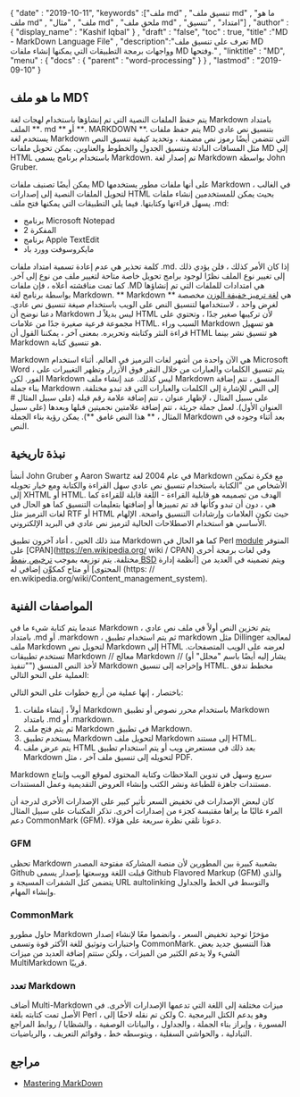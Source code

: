 {
  "date" : "2019-10-11",
  "keywords" :["ملف md" , "تنسيق ملف md" , "ما هو ملف md" , "ملف" , "مثال md" , "ملحق ملف md" , "امتداد" , "تنسيق"] ,
  "author" : {
    "display_name" : "Kashif Iqbal"
} ,
  "draft" : "false",
  "toc" : true,
  "title" :"MD - MarkDown Language File" ,
  "description":"تعرف على تنسيق ملف MD وواجهات برمجة التطبيقات التي يمكنها إنشاء ملفات MD وفتحها." ,
  "linktitle" : "MD",
  "menu" : {
    "docs" : {
      "parent" : "word-processing"
}
} ,
  "lastmod" : "2019-09-10"
}

## ما هو ملف MD؟

يتم حفظ الملفات النصية التي تم إنشاؤها باستخدام لهجات لغة Markdown بامتداد الملف **. md ** أو **. MARKDOWN **. يتم حفظ ملفات MD بتنسيق نص عادي يستخدم لغة Markdown التي تتضمن أيضًا رموز نص مضمنة ، وتحديد كيفية تنسيق النص مثل المسافات البادئة وتنسيق الجدول والخطوط والعناوين. يمكن تحويل ملفات MD إلى HTML باستخدام برنامج يسمى Markdown. تم إصدار لغة Markdown بواسطة John Gruber.

يمكن أيضًا تصنيف ملفات MD على أنها ملفات مطور يستخدمها Markdown في الغالب ، لتحويل الملفات النصية إلى إصدارات HTML بحيث يمكن للمستخدمين إنشاء ملفات يسهل قراءتها وكتابتها. فيما يلي التطبيقات التي يمكنها فتح ملف .md:

* برنامج Microsoft Notepad
* المفكرة 2
* برنامج Apple TextEdit
* مايكروسوفت وورد باد

كلمة تحذير هي عدم إعادة تسمية امتداد ملفات .md. إذا كان الأمر كذلك ، فلن يؤدي ذلك إلى تغيير نوع الملف نظرًا لوجود برامج تحويل خاصة متاحة لتغيير ملف من نوع إلى آخر. كما تمت مناقشته أعلاه ، فإن ملفات .MD هي امتدادات للملفات التي تم إنشاؤها بواسطة برنامج لغة Markdown. ** Markdown ** هي [لغة ترميز خفيفة الوزن](https://en.wikipedia.org/wiki/Lightweight_markup_language) مخصصة لغرض واحد ، لاستخدامها لتنسيق النص على الويب باستخدام صيغة تنسيق نص عادي. دعنا نوضح أن Markdown ليس بديلاً لـ HTML لأن تركيبها صغير جدًا ، وتحتوي على مجموعة فرعية صغيرة جدًا من علامات HTML. السبب وراء Markdown هو تسهيل قراءة النثر وكتابته وتحريره. بمعنى آخر ، يمكننا القول أن HTML هو تنسيق نشر بينما Markdown هو تنسيق كتابة.

Markdown هي الآن واحدة من أشهر لغات الترميز في العالم. أثناء استخدام Microsoft Word ، يتم تنسيق الكلمات والعبارات من خلال النقر فوق الأزرار وتظهر التغييرات على الفور. لكن Markdown ليس كذلك. عند إنشاء ملف Markdown المنسق ، تتم إضافة بناء جملة Markdown إلى النص للإشارة إلى الكلمات والعبارات التي قد تبدو مختلفة. على سبيل المثال ، لإظهار عنوان ، تتم إضافة علامة رقم قبله (على سبيل المثال # العنوان الأول). لعمل جملة جريئة ، تتم إضافة علامتين نجميتين قبلها وبعدها (على سبيل المثال ، ** هذا النص غامق **). يمكن رؤية بناء الجملة Markdown بعد أثناء وجوده في النص.

## نبذة تاريخية

أنشأ John Gruber و Aaron Swartz في عام 2004 لغة Markdown مع فكرة تمكين الأشخاص من "الكتابة باستخدام تنسيق نص عادي سهل القراءة والكتابة ومع خيار تحويله إلى XHTML أو HTML. الهدف من تصميمه هو قابلية القراءة - اللغة قابلة للقراءة كما هي ، دون أن تبدو وكأنها قد تم تمييزها أو إضافتها بتعليمات التنسيق كما هو الحال في لغات الترميز مثل RTF أو HTML حيث تكون العلامات وإرشادات التنسيق واضحة. الإلهام الأساسي هو استخدام الاصطلاحات الحالية لترميز نص عادي في البريد الإلكتروني.

منذ ذلك الحين ، أعاد آخرون تطبيق Markdown كما هو الحال في Perl [module](https://en.wikipedia.org/wiki/Modular_programming) المتوفر على [CPAN](https://en.wikipedia.org/ wiki / CPAN) وفي لغات برمجة أخرى مختلفة. يتم توزيعه بموجب [ترخيص بنمط BSD](https://en.wikipedia.org/wiki/BSD_license) ويتم تضمينه في العديد من [أنظمة إدارة المحتوى] أو متاح كمكوِّن إضافي له (https: // en.wikipedia.org/wiki/Content_management_system).

## المواصفات الفنية

عندما يتم كتابة شيء ما في Markdown ، يتم تخزين النص أولاً في ملف نص عادي بامتداد .md أو .markdown ، ثم يتم استخدام تطبيق markdown مثل Dillinger لمعالجة ملف Markdown لتحويل نص Markdown إلى HTML لعرضه على الويب المتصفحات. تستخدم تطبيقات Markdown // معالج Markdown // (يشار إليه أيضًا باسم "محلل" أو "تنفيذ") لأخذ النص المنسق Markdown وإخراجه إلى تنسيق HTML. مخطط تدفق العملية على النحو التالي:

باختصار ، إنها عملية من أربع خطوات على النحو التالي:

1. أولاً ، إنشاء ملفات Markdown باستخدام محرر نصوص أو تطبيق Markdown بامتداد .md أو .markdown.
1. ثم يتم فتح ملف Markdown في تطبيق Markdown.
1. يستخدم تطبيق Markdown لتحويل ملف Markdown إلى مستند HTML.
1. يتم عرض ملف HTML بعد ذلك في مستعرض ويب أو يتم استخدام تطبيق Markdown لتحويله إلى تنسيق ملف آخر ، مثل PDF.

Markdown سريع وسهل في تدوين الملاحظات وكتابة المحتوى لموقع الويب وإنتاج مستندات جاهزة للطباعة ونشر الكتب وإنشاء العروض التقديمية وعمل المستندات.

كان لبعض الإصدارات في تخفيض السعر تأثير كبير على الإصدارات الأخرى لدرجة أن المرء غالبًا ما يراها مقتبسة كجزء من إصدارات أخرى. تذكر المكتبات على سبيل المثال دعم CommonMark (GFM). دعونا نلقي نظرة سريعة على هؤلاء.

### GFM
تحظى Markdown بشعبية كبيرة بين المطورين لأن منصة المشاركة مفتوحة المصدر Github قبلت اللغة ووسعتها بإصدار يسمى Github Flavored Markup (GFM) والذي يتضمن كتل الشفرات المسيجة و URL aultolinking والتوسط في الخط والجداول وإنشاء المهام.

### CommonMark
حاول مطورو Markdown مؤخرًا توحيد تخفيض السعر ، وانضموا معًا لإنشاء إصدار واختبارات وتوثيق للغة الأكثر قوة وتسمى CommonMark. هذا التنسيق جديد بعض الشيء ولا يدعم الكثير من الميزات ، ولكن ستتم إضافة العديد من ميزات MultiMarkdown قريبًا.

### تعدد Markdown
أضاف Multi-Markdown ميزات مختلفة إلى اللغة التي تدعمها الإصدارات الأخرى. في الأصل تمت كتابته بلغة Perl ، ولكن تم نقله لاحقًا إلى C. وهو يدعم الكتل البرمجية المسورة ، وإبراز بناء الجملة ، والجداول ، والبيانات الوصفية ، والشظايا / روابط المراجع التبادلية ، والحواشي السفلية ، ويتوسطه خط ، وقوائم التعريف ، والرياضيات.

## مراجع

* [Mastering MarkDown](https://guides.github.com/features/mastering-markdown/)

